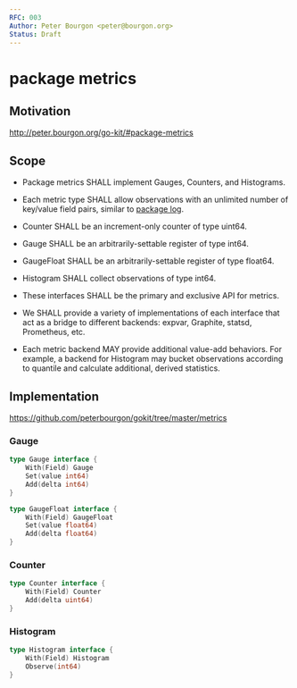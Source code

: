 ```yaml
---
RFC: 003
Author: Peter Bourgon <peter@bourgon.org>
Status: Draft
---
```


# package metrics

## Motivation

http://peter.bourgon.org/go-kit/#package-metrics

## Scope

- Package metrics SHALL implement Gauges, Counters, and Histograms.

- Each metric type SHALL allow observations with an unlimited number of key/value field pairs,
  similar to [package log](https://github.com/peterbourgon/gokit/blob/master/rfc/rfc004-package-log.md).

- Counter SHALL be an increment-only counter of type uint64.

- Gauge SHALL be an arbitrarily-settable register of type int64.

- GaugeFloat SHALL be an arbitrarily-settable register of type float64.

- Histogram SHALL collect observations of type int64.

- These interfaces SHALL be the primary and exclusive API for metrics.

- We SHALL provide a variety of implementations of each interface that act as a
  bridge to different backends: expvar, Graphite, statsd, Prometheus, etc.

- Each metric backend MAY provide additional value-add behaviors. For example,
  a backend for Histogram may bucket observations according to quantile and
  calculate additional, derived statistics.


## Implementation

https://github.com/peterbourgon/gokit/tree/master/metrics

### Gauge

```go
type Gauge interface {
	With(Field) Gauge
	Set(value int64)
	Add(delta int64)
}

type GaugeFloat interface {
	With(Field) GaugeFloat
	Set(value float64)
	Add(delta float64)
}
```

### Counter

```go
type Counter interface {
	With(Field) Counter
	Add(delta uint64)
}
```

### Histogram

```go
type Histogram interface {
	With(Field) Histogram
	Observe(int64)
}
```
